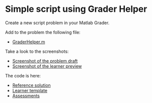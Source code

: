 # Simple script using Grader Helper

Create a new script problem in your Matlab Grader.

Add to the problem the following file:

* [GraderHelper.m](../../code/grader-helper/GraderHelper.m)

Take a look to the screenshots:

* [Screenshot of the problem draft](./screenshot_reference.png)
* [Screenshot of the learner preview](./screenshot_learner.png)

The code is here:

* [Reference solution](./reference.m)
* [Learner template](./learner.m)
* [Assessments](./assessments.m)
